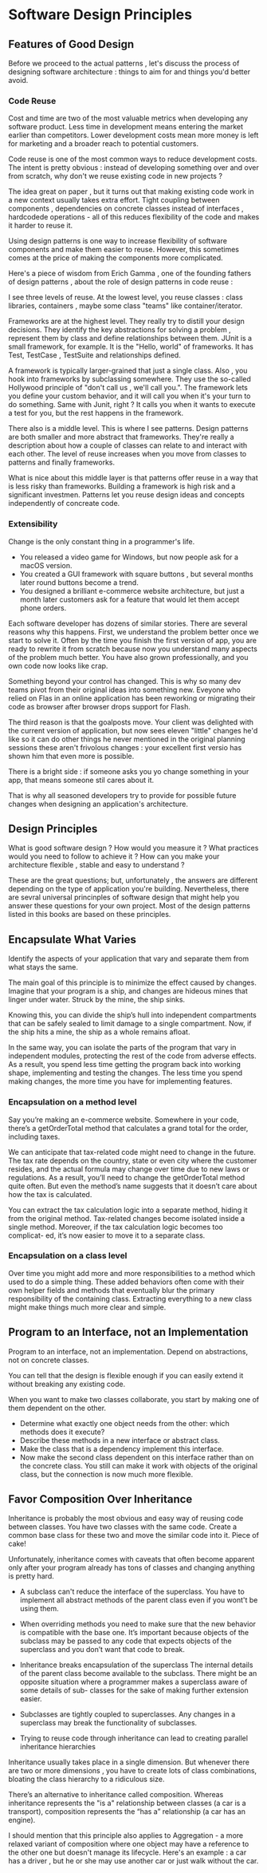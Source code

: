 # Software Design Principles

## Features of Good Design

Before we proceed to the actual patterns , let's discuss the process of designing software architecture : things to aim for and things you'd better avoid.

### Code Reuse

Cost and time are two of the most valuable metrics when developing any software product.
Less time in development means entering the market earlier than competitors.
Lower development costs mean more money is left for marketing and a broader reach to potential customers.

Code reuse is one of the most common ways to reduce development costs. The intent is pretty obvious : instead of developing something over and over from scratch, why don't we reuse existing code in new projects ?

The idea great on paper , but it turns out that making existing code work in a new context usually takes extra effort. Tight coupling between components , dependencies on concrete classes instead of interfaces , hardcodede operations - all of this reduces flexibility of the code and makes it harder to reuse it.

Using design patterns is one way to increase flexibility of software components and make them easier to reuse.
However, this sometimes comes at the price of making the components more complicated.

Here's a piece of wisdom from Erich Gamma , one of the founding fathers of design patterns , about the role of design patterns in code reuse : 

I see three levels of reuse.
At the lowest level, you reuse classes : class libraries, containers , maybe some class "teams" like container/iterator.

Frameworks are at the highest level. They really try to distill your design decisions. They identify the key abstractions for solving a problem , represent them by class and define relationships between them. JUnit is a small framework, for example. It is the "Hello, world" of frameworks. It has Test, TestCase , TestSuite and relationships defined.

A framework is typically larger-grained that just a single class. Also , you hook into frameworks by subclassing somewhere. They use the so-called Hollywood principle of "don't call us , we'll call you.". The framework lets you define your custom behavior, and it will call you when it's your turn to do something. Same with Junit, right ? It calls you when it wants to execute a test for you, but the rest happens in the framework.

There also is a middle level. This is where I see patterns. Design patterns are both smaller and more abstract that frameworks. They're really a description about how a couple of classes can relate to and interact with each other. The level of reuse increases when you move from classes to patterns and finally frameworks.

What is nice about this middle layer is that patterns offer reuse in a way that is less risky than frameworks. Building a framework is high risk and a significant investmen. Patterns let you reuse design ideas and concepts independently of concreate code.

### Extensibility

Change is the only constant thing in a programmer's life.

- You released a video game for Windows, but now people ask for a macOS version.
- You created a GUI framework with square buttons , but several months later round buttons become a trend.
- You designed a brilliant e-commerce website architecture, but just a month later customers ask for a feature that would let them accept phone orders.

Each software developer has dozens of similar stories. There are several reasons why this happens. 
First, we understand the problem better once we start to solve it. Often by the time you finish the first version of app, you are ready to rewrite it from scratch because now you understand many aspects of the problem much better. You have also grown professionally, and you own code now looks like crap.

Something beyond your control has changed. This is why so many dev teams pivot from their original ideas into something new. Eveyone who relied on Flas in an online application has been reworking or migrating their code as browser after browser drops support for Flash.

The third reason is that the goalposts move. Your client was delighted with the current version of application, but now sees eleven "little" changes he'd like so it can do other things he never mentioned in the original planning sessions these aren't frivolous changes : your excellent first versio has shown him that even more is possible.

There is a bright side : if someone asks you yo change something in your app, that means someone stil cares about it.

That is why all seasoned developers try to provide for possible future changes when designing an application's architecture.

## Design Principles

What is good software design ? How would you measure it ? What practices would you need to follow to achieve it ? How can you make your architecture flexible , stable and easy to understand ? 

These are the great questions; but, unfortunately , the answers are different depending on the type of application you're building. Nevertheless, there are sevral universal princinples of software design that might help you answer these questions for your own project. Most of the design patterns listed in this books are based on these principles.

## Encapsulate What Varies

Identify the aspects of your application that vary and separate them from what stays the same.

The main goal of this principle is to minimize the effect caused by changes.
Imagine that your program is a ship, and changes are hideous mines that linger under water.
Struck by the mine, the ship sinks.

Knowing this, you can divide the ship’s hull into independent compartments that can be safely sealed to limit damage to a single compartment. Now, if the ship hits a mine, the ship as a whole remains afloat.

In the same way, you can isolate the parts of the program that vary in independent modules, protecting the rest of the code from adverse effects. As a result, you spend less time getting the program back into working shape, implementing and testing the changes. The less time you spend making changes, the more time you have for implementing features.

### Encapsulation on a method level

Say you’re making an e-commerce website. Somewhere in your code, there’s a getOrderTotal method that calculates a grand total for the order, including taxes.

We can anticipate that tax-related code might need to change in the future. The tax rate depends on the country, state or even city where the customer resides, and the actual formula may change over time due to new laws or regulations. As a result, you’ll need to change the getOrderTotal method quite often. But even the method’s name suggests that it doesn’t care about how the tax is calculated.

You can extract the tax calculation logic into a separate method, hiding it from the original method.
Tax-related changes become isolated inside a single method. Moreover, if the tax calculation logic becomes too complicat- ed, it’s now easier to move it to a separate class.

### Encapsulation on a class level

Over time you might add more and more responsibilities to a method which used to do a simple thing. These added behaviors often come with their own helper fields and methods that eventually blur the primary responsibility of the containing class. Extracting everything to a new class might make things much more clear and simple.


## Program to an Interface, not an Implementation

Program to an interface, not an implementation. Depend on abstractions, not on concrete classes.

You can tell that the design is flexible enough if you can easily extend it without breaking any existing code. 

When you want to make two classes collaborate, you start by making one of them dependent on the other.

- Determine what exactly one object needs from the other: which methods does it execute?
- Describe these methods in a new interface or abstract class.
- Make the class that is a dependency implement this interface.
- Now make the second class dependent on this interface rather than on the concrete class. You still can make it work with objects of the original class, but the connection is now much more flexible.


## Favor Composition Over Inheritance

Inheritance is probably the most obvious and easy way of reusing code between classes. You have two classes with the same code. Create a common base class for these two and move the similar code into it. Piece of cake!

Unfortunately, inheritance comes with caveats that often become apparent only after your program already has tons of classes and changing anything is pretty hard.

- A subclass can't reduce the interface of the superclass.
You have to implement all abstract methods of the parent class even if you wont't be using them.

- When overriding methods you need to make sure that the new behavior is compatible with the base one.
It’s important because objects of the subclass may be passed to any code that expects objects of the superclass and you don’t want that code to break.

- Inheritance breaks encapsulation of the superclass
The internal details of the parent class become available to the subclass. There might be an opposite situation where a programmer makes a superclass aware of some details of sub- classes for the sake of making further extension easier.

- Subclasses are tightly coupled to superclasses.
Any changes in a superclass may break the functionality of subclasses.

- Trying to reuse code through inheritance can lead to creating parallel inheritance hierarchies

Inheritance usually takes place in a single dimension. But whenever there are two or more dimensions , you have to create lots of class combinations, bloating the class hierarchy to a ridiculous size.

There’s an alternative to inheritance called composition. Whereas inheritance represents the "is a" relationship between classes (a car is a transport), composition represents the “has a” relationship (a car has an engine).

I should mention that this principle also applies to Aggregation - a more relaxed variant of composition where one object may have a reference to the other one but doesn't manage its lifecycle. Here's an example : a car has a driver , but he or she may use another car or just walk without the car.
